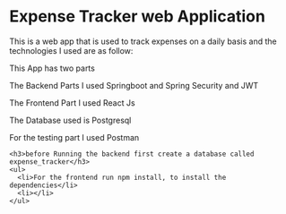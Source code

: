 <h1>Expense Tracker web Application</h1>
This is a web app that is used to track expenses on a daily basis and the technologies I used are as follow:
  <p>This App has two parts </p>
    <p> The Backend Parts I used Springboot and Spring Security and JWT</p>
    <p> The Frontend Part I used React Js</p>
    <p>The Database used is Postgresql</p>
    <p>For the testing part I used Postman</p>
    
    <h3>before Running the backend first create a database called expense_tracker</h3>
    <ul>
      <li>For the frontend run npm install, to install the dependencies</li>
      <li></li>
    </ul>
